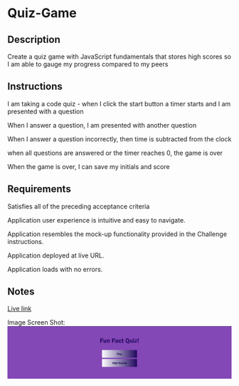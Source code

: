 # Quiz-Game

## Description

Create a quiz game with JavaScript fundamentals that stores high scores so I am able to gauge my progress compared to my peers

## Instructions

I am taking a code quiz - when I click the start button a timer starts and I am presented with a question

When I answer a question, I am presented with another question

When I answer a question incorrectly, then time is subtracted from the clock

when all questions are answered or the timer reaches 0, the game is over

When the game is over, I can save my initials and score


## Requirements

Satisfies all of the preceding acceptance criteria

Application user experience is intuitive and easy to navigate.

Application resembles the mock-up functionality provided in the Challenge instructions.

Application deployed at live URL.

Application loads with no errors.


## Notes

[Live link](https://leybaair.github.io/Web-API-Quiz/)

Image Screen Shot: ![On a desktop, image displays finished project](/Fun%20Fact%20Quiz.png)
